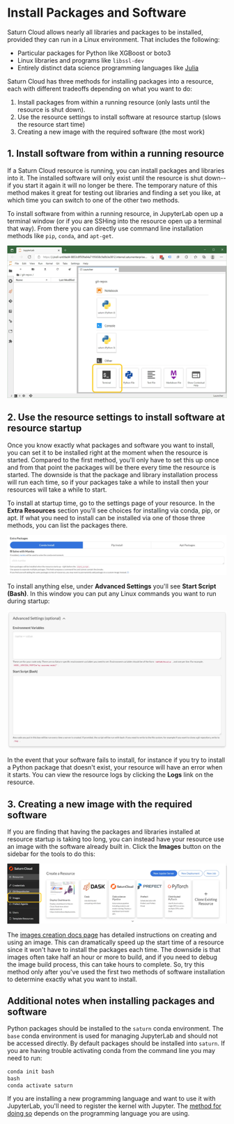 # Install Packages and Software

Saturn Cloud allows nearly all libraries and packages to be installed, provided they can run in a Linux environment. That includes the following:

* Particular packages for Python like XGBoost or boto3
* Linux libraries and programs like `libssl-dev`
* Entirely distinct data science programming languages like [Julia](https://julialang.org/)

Saturn Cloud has three methods for installing packages into a resource, each with different tradeoffs depending on what you want to do:

1. Install packages from within a running resource (only lasts until the resource is shut down).
2. Use the resource settings to install software at resource startup (slows the resource start time)
3. Creating a new image with the required software (the most work)

## 1. Install software from within a running resource

If a Saturn Cloud resource is running, you can install packages and libraries into it. The installed software will only exist until the resource is shut down--if you start
it again it will no longer be there. The temporary nature of this method makes it great for testing out libraries and finding a set you like, at which time you can switch to one of the other
two methods.

To install software from within a running resource, in JupyterLab open up a terminal window (or if you are SSHing into the resource open up a terminal that way). From there you can directly use command line installation methods like `pip`, `conda`, and `apt-get`.

![Open terminal](/images/docs/open-terminal.webp "doc-image")

<a resource-startup></a>

## 2. Use the resource settings to install software at resource startup

Once you know exactly what packages and software you want to install, you can set it to be installed right at the moment when the resource is started. Compared to the first method, you'll only have to set this up once and from that point the packages will be there every time the resource is started. The downside is that the package and library installation process will run each time, so if your packages take a while to install then your resources will take a while to start.

To install at startup time, go to the settings page of your resource. In the **Extra Resources** section you'll see choices for installing via conda, pip, or apt. If what you need to install can be installed via one of those three methods, you can list the packages there. 

![Extra packages](/images/docs/extra-packages.webp "doc-image")

To install anything else, under **Advanced Settings** you'll see **Start Script (Bash)**. In this window you can put any Linux commands you want to run during startup:

![Advanced settings](/images/docs/advanced-settings.webp "doc-image")

In the event that your software fails to install, for instance if you try to install a Python package that doesn't exist, your resource will have an error when it starts. You can view the resource logs by clicking the **Logs** link on the resource.

## 3. Creating a new image with the required software

If you are finding that having the packages and libraries installed at resource startup is taking too long, you can instead have your resource use an image with the software already built in. Click the **Images** button on the sidebar for the tools to do this:

![Images sidebar](/images/docs/images-sidebar.webp "doc-image")

The [images creation docs page](<docs/user-guide/how-to/create-images.md>) has detailed instructions on creating and using an image. This can dramatically speed up the start time of a resource since it won't have to install the packages each time. The downside is that images often take half an hour or more to build, and if you need to debug the image build process, this can take hours to complete. So, try this method only after you've used the first two methods of software installation to determine exactly what you want to install.

## Additional notes when installing packages and software

Python packages should be installed to the `saturn` conda environment. The `base` conda environment is used for managing JupyterLab and should not be accessed directly. By default packages should be installed into `saturn`. If you are having trouble activating conda from the command line you may need to run:

```console
conda init bash
bash
conda activate saturn
```

If you are installing a new programming language and want to use it with JupyterLab, you'll need to register the kernel with Jupyter. The [method for doing so](https://github.com/jupyter/jupyter/wiki/Jupyter-kernels) depends on the programming language you are using.
